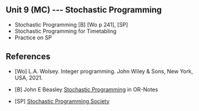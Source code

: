 ## Unit 9 (MC) --- Stochastic Programming

- Stochastic Programming [B] [Wo p 241], [SP]
- Stochastic Programming for Timetabling
- Practice on SP


## References

- [Wo] L.A. Wolsey. Integer programming. John Wiley & Sons, New York, USA, 2021.

- [B] John E Beasley [Stochastic
  Programming](people.brunel.ac.uk/~mastjjb/jeb/or/sp.html) in OR-Notes

- [SP] [Stochastic Programming Society](https://www.stoprog.org/)
